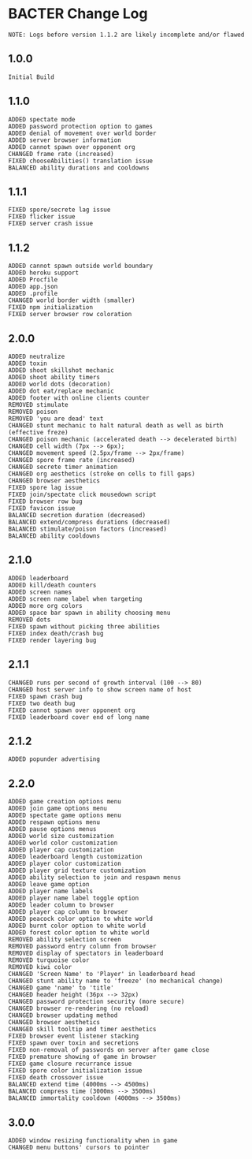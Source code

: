 # BACTER Change Log

	NOTE: Logs before version 1.1.2 are likely incomplete and/or flawed

## 1.0.0
	Initial Build

## 1.1.0
	ADDED spectate mode
	ADDED password protection option to games
	ADDED denial of movement over world border
	ADDED server browser information
	ADDED cannot spawn over opponent org
	CHANGED frame rate (increased)
	FIXED chooseAbilities() translation issue
	BALANCED ability durations and cooldowns

## 1.1.1
	FIXED spore/secrete lag issue
	FIXED flicker issue
	FIXED server crash issue

## 1.1.2
	ADDED cannot spawn outside world boundary
	ADDED heroku support
	ADDED Procfile
	ADDED app.json
	ADDED .profile
	CHANGED world border width (smaller)
	FIXED npm initialization
	FIXED server browser row coloration

## 2.0.0
	ADDED neutralize
	ADDED toxin
	ADDED shoot skillshot mechanic
	ADDED shoot ability timers
	ADDED world dots (decoration)
	ADDED dot eat/replace mechanic
	ADDED footer with online clients counter
	REMOVED stimulate
	REMOVED poison
	REMOVED 'you are dead' text
	CHANGED stunt mechanic to halt natural death as well as birth (effective freze)
	CHANGED poison mechanic (accelerated death --> decelerated birth)
	CHANGED cell width (7px --> 6px);
	CHANGED movement speed (2.5px/frame --> 2px/frame)
	CHANGED spore frame rate (increased)
	CHANGED secrete timer animation
	CHANGED org aesthetics (stroke on cells to fill gaps)
	CHANGED browser aesthetics
	FIXED spore lag issue
	FIXED join/spectate click mousedown script
	FIXED browser row bug
	FIXED favicon issue
	BALANCED secretion duration (decreased)
	BALANCED extend/compress durations (decreased)
	BALANCED stimulate/poison factors (increased)
	BALANCED ability cooldowns

## 2.1.0
	ADDED leaderboard
	ADDED kill/death counters
	ADDED screen names
	ADDED screen name label when targeting
	ADDED more org colors
	ADDED space bar spawn in ability choosing menu
	REMOVED dots
	FIXED spawn without picking three abilities
	FIXED index death/crash bug
	FIXED render layering bug

## 2.1.1
	CHANGED runs per second of growth interval (100 --> 80)
	CHANGED host server info to show screen name of host
	FIXED spawn crash bug
	FIXED two death bug
	FIXED cannot spawn over opponent org
	FIXED leaderboard cover end of long name

## 2.1.2
	ADDED popunder advertising

## 2.2.0
	ADDED game creation options menu
	ADDED join game options menu
	ADDED spectate game options menu
	ADDED respawn options menu
	ADDED pause options menus
	ADDED world size customization
	ADDED world color customization
	ADDED player cap customization
	ADDED leaderboard length customization
	ADDED player color customization
	ADDED player grid texture customization
	ADDED ability selection to join and respawn menus
	ADDED leave game option
	ADDED player name labels
	ADDED player name label toggle option
	ADDED leader column to browser
	ADDED player cap column to browser
	ADDED peacock color option to white world
	ADDED burnt color option to white world
	ADDED forest color option to white world
	REMOVED ability selection screen
	REMOVED password entry column from browser
	REMOVED display of spectators in leaderboard
	REMOVED turquoise color
	REMOVED kiwi color
	CHANGED 'Screen Name' to 'Player' in leaderboard head
	CHANGED stunt ability name to 'freeze' (no mechanical change)
	CHANGED game 'name' to 'title'
	CHANGED header height (36px --> 32px)
	CHANGED password protection security (more secure)
	CHANGED browser re-rendering (no reload)
	CHANGED browser updating method
	CHANGED browser aesthetics
	CHANGED skill tooltip and timer aesthetics
	FIXED browser event listener stacking
	FIXED spawn over toxin and secretions
	FIXED non-removal of passwords on server after game close
	FIXED premature showing of game in browser
	FIXED game closure recurrance issue
	FIXED spore color initialization issue
	FIXED death crossover issue
	BALANCED extend time (4000ms --> 4500ms)
	BALANCED compress time (3000ms --> 3500ms)
	BALANCED immortality cooldown (4000ms --> 3500ms)

## 3.0.0
	ADDED window resizing functionality when in game
	CHANGED menu buttons' cursors to pointer